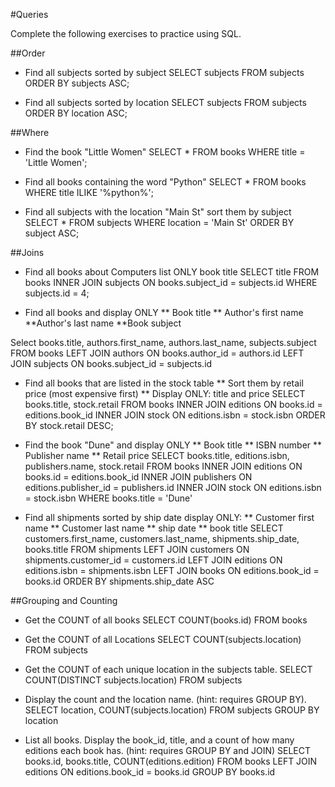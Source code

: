 #Queries

Complete the following exercises to practice using SQL.

##Order

* Find all subjects sorted by subject
SELECT subjects FROM subjects
ORDER BY subjects ASC;

* Find all subjects sorted by location
SELECT subjects FROM subjects
ORDER BY location ASC;

##Where

* Find the book "Little Women"
SELECT * FROM books
WHERE title = 'Little Women';

* Find all books containing the word "Python"
SELECT * FROM books
WHERE title ILIKE '%python%';

* Find all subjects with the location "Main St" sort them by subject
SELECT * FROM subjects
WHERE location = 'Main St'
ORDER BY subject ASC;

##Joins

* Find all books about Computers list ONLY book title
SELECT title FROM books
INNER JOIN subjects
ON books.subject_id = subjects.id
WHERE subjects.id = 4;

* Find all books and display ONLY
** Book title
** Author's first name
**Author's last name
**Book subject

Select 
  books.title,
  authors.first_name,
  authors.last_name,
  subjects.subject  
FROM books
LEFT JOIN authors
ON books.author_id = authors.id
LEFT JOIN subjects
ON books.subject_id = subjects.id

* Find all books that are listed in the stock table
** Sort them by retail price (most expensive first)
** Display ONLY: title and price
SELECT books.title, stock.retail
FROM books
INNER JOIN editions
ON books.id = editions.book_id
INNER JOIN stock
ON editions.isbn = stock.isbn
ORDER BY stock.retail DESC;

* Find the book "Dune" and display ONLY
** Book title
** ISBN number
** Publisher name
** Retail price
SELECT 
  books.title,
  editions.isbn,
  publishers.name,
  stock.retail
FROM books
INNER JOIN editions
ON books.id = editions.book_id
INNER JOIN publishers
ON editions.publisher_id = publishers.id
INNER JOIN stock
ON editions.isbn = stock.isbn
WHERE books.title = 'Dune'


* Find all shipments sorted by ship date display ONLY:
** Customer first name
** Customer last name
** ship date
** book title
SELECT customers.first_name,
  customers.last_name,
  shipments.ship_date,
  books.title
FROM shipments
LEFT JOIN customers
ON shipments.customer_id = customers.id
LEFT JOIN editions
ON editions.isbn = shipments.isbn
LEFT JOIN books
ON editions.book_id = books.id
ORDER BY shipments.ship_date ASC

##Grouping and Counting

* Get the COUNT of all books
SELECT COUNT(books.id)
FROM books

* Get the COUNT of all Locations
SELECT COUNT(subjects.location) FROM subjects

* Get the COUNT of each unique location in the subjects table. 
SELECT COUNT(DISTINCT subjects.location) FROM subjects

* Display the count and the location name. (hint: requires GROUP BY).
SELECT 
location,
COUNT(subjects.location) 
FROM subjects
GROUP BY location

* List all books. Display the book_id, title, and a count of how many editions each book has. (hint: requires GROUP BY and JOIN)
SELECT
  books.id,
  books.title,
  COUNT(editions.edition)
FROM books
LEFT JOIN editions
ON editions.book_id = books.id
GROUP BY books.id